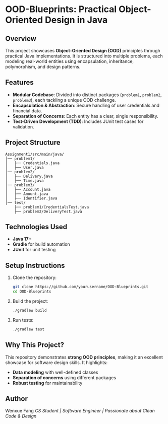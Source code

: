 # OOD-Blueprints: Practical Object-Oriented Design in Java

## Overview

This project showcases **Object-Oriented Design (OOD)** principles through practical Java implementations. It is structured into multiple problems, each modeling real-world entities using encapsulation, inheritance, polymorphism, and design patterns.

## Features

- **Modular Codebase**: Divided into distinct packages (`problem1`, `problem2`, `problem3`), each tackling a unique OOD challenge.
- **Encapsulation & Abstraction**: Secure handling of user credentials and financial data.
- **Separation of Concerns**: Each entity has a clear, single responsibility.
- **Test-Driven Development (TDD)**: Includes JUnit test cases for validation.

## Project Structure

```
Assignment1/src/main/java/
│── problem1/
│   ├── Credentials.java
│   ├── User.java
│── problem2/
│   ├── Delivery.java
│   ├── Time.java
│── problem3/
│   ├── Account.java
│   ├── Amount.java
│   ├── Identifier.java
│── test/
    ├── problem1/CredentialsTest.java
    ├── problem2/DeliveryTest.java
```

## Technologies Used

- **Java 17+**
- **Gradle** for build automation
- **JUnit** for unit testing

## Setup Instructions

1. Clone the repository:

   ```sh
   git clone https://github.com/yourusername/OOD-Blueprints.git
   cd OOD-Blueprints
   ```

2. Build the project:

   ```sh
   ./gradlew build
   ```

3. Run tests:

   ```sh
   ./gradlew test
   ```

## Why This Project?

This repository demonstrates **strong OOD principles**, making it an excellent showcase for software design skills. It highlights:

- **Data modeling** with well-defined classes
- **Separation of concerns** using different packages
- **Robust testing** for maintainability

## Author

Wenxue Fang *CS Student | Software Engineer | Passionate about Clean Code & Design*
